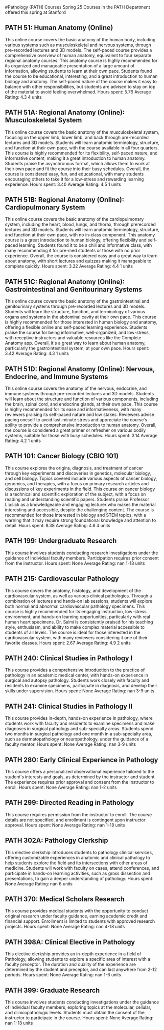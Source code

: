 #Pathology (PATH) Courses Spring 25
Courses in the PATH Department offered this spring at Stanford
## PATH 51: Human Anatomy (Online)
This online course covers the basic anatomy of the human body, including various systems such as musculoskeletal and nervous systems, through pre-recorded lectures and 3D models. The self-paced course provides a comprehensive overview of human anatomy, equivalent to four separate regional anatomy courses.
This anatomy course is highly recommended for its organized and manageable presentation of a large amount of information, allowing students to learn at their own pace. Students found the course to be educational, interesting, and a great introduction to human biology and anatomy. The self-paced nature of the course makes it easy to balance with other responsibilities, but students are advised to stay on top of the material to avoid feeling overwhelmed.
Hours spent: 5.76
Average Rating: 4.3
4 units
## PATH 51A: Regional Anatomy (Online): Musculoskeletal System
This online course covers the basic anatomy of the musculoskeletal system, focusing on the upper limb, lower limb, and back through pre-recorded lectures and 3D models. Students will learn anatomic terminology, structure, and function at their own pace, with the course available in all four quarters.
This course is highly recommended for its flexibility, self-paced nature, and informative content, making it a great introduction to human anatomy. Students praise the asynchronous format, which allows them to work at their own pace and fit the course into their busy schedules. Overall, the course is considered easy, fun, and educational, with many students encouraging others to take it for a low-stress and rewarding learning experience.
Hours spent: 3.40
Average Rating: 4.5
1 units
## PATH 51B: Regional Anatomy (Online): Cardiopulmonary System
This online course covers the basic anatomy of the cardiopulmonary system, including the heart, blood, lungs, and thorax, through prerecorded lectures and 3D models. Students will learn anatomic terminology, structure, and function at their own pace, with no in-class component.
This anatomy course is a great introduction to human biology, offering flexibility and self-paced learning. Students found it to be a chill and informative class, with many recommending it for pre-med students or those with no prior experience. Overall, the course is considered easy and a great way to learn about anatomy, with short lectures and quizzes making it manageable to complete quickly.
Hours spent: 3.22
Average Rating: 4.4
1 units
## PATH 51C: Regional Anatomy (Online): Gastrointestinal and Genitourinary Systems
This online course covers the basic anatomy of the gastrointestinal and genitourinary systems through pre-recorded lectures and 3D models. Students will learn the structure, function, and terminology of various organs and systems in the abdominal cavity at their own pace.
This course is highly recommended for those interested in human biology and anatomy, offering a flexible online and self-paced learning experience. Students praise the course for being informative, well-organized, and low-stress, with receptive instructors and valuable resources like the Complete Anatomy app. Overall, it's a great way to learn about human anatomy, particularly the gastrointestinal system, at your own pace.
Hours spent: 3.42
Average Rating: 4.3
1 units
## PATH 51D: Regional Anatomy (Online): Nervous, Endocrine, and Immune Systems
This online course covers the anatomy of the nervous, endocrine, and immune systems through pre-recorded lectures and 3D models. Students will learn about the structure and function of various components, including the brain, spinal cord, and endocrine glands, at their own pace.
This course is highly recommended for its ease and informativeness, with many reviewers praising its self-paced nature and low stakes. Reviewers advise pacing oneself to avoid last-minute stress and appreciate the course's ability to provide a comprehensive introduction to human anatomy. Overall, the course is considered a great primer or refresher on various bodily systems, suitable for those with busy schedules.
Hours spent: 3.14
Average Rating: 4.2
1 units
## PATH 101: Cancer Biology (CBIO 101)
This course explores the origins, diagnosis, and treatment of cancer through key experiments and discoveries in genetics, molecular biology, and cell biology. Topics covered include various aspects of cancer biology, genomics, and therapies, with a focus on primary research articles and discussions of key experiments in the field.
This course on cancer biology is a technical and scientific exploration of the subject, with a focus on reading and understanding scientific papers. Students praise Professor Lipsick as a knowledgeable and engaging lecturer who makes the material interesting and accessible, despite the challenging content. The course is recommended for those interested in biology and STEM topics, with a warning that it may require strong foundational knowledge and attention to detail.
Hours spent: 8.38
Average Rating: 4.6
4 units
## PATH 199: Undergraduate Research
This course involves students conducting research investigations under the guidance of individual faculty members. Participation requires prior consent from the instructor.
Hours spent: None
Average Rating: nan
1-18 units
## PATH 215: Cardiovascular Pathology
This course covers the anatomy, histology, and development of the cardiovascular system, as well as various clinical pathologies. Through a combination of lectures and hands-on lab sessions, students will explore both normal and abnormal cardiovascular pathology specimens.
This course is highly recommended for its engaging instruction, low-stress environment, and hands-on learning opportunities, particularly with real human heart specimens. Dr. Salmi is consistently praised for his teaching style, enthusiasm, and ability to make complex material accessible to students of all levels. The course is ideal for those interested in the cardiovascular system, with many reviewers considering it one of their favorite classes.
Hours spent: 2.67
Average Rating: 4.9
2 units
## PATH 240: Clinical Studies in Pathology I
This course provides a comprehensive introduction to the practice of pathology in an academic medical center, with hands-on experience in surgical and autopsy pathology. Students work closely with faculty and residents to examine specimens, participate in diagnosis, and develop their skills under supervision.
Hours spent: None
Average Rating: nan
3-9 units
## PATH 241: Clinical Studies in Pathology II
This course provides in-depth, hands-on experience in pathology, where students work with faculty and residents to examine specimens and make diagnoses in surgical pathology and sub-specialty areas. Students spend two months in surgical pathology and one month in a sub-specialty area, such as dermatopathology or neuropathology, under the guidance of a faculty mentor.
Hours spent: None
Average Rating: nan
3-9 units
## PATH 280: Early Clinical Experience in Pathology
This course offers a personalized observational experience tailored to the student's interests and goals, as determined by the instructor and student. The experience requires prior approval and consent from the instructor to enroll.
Hours spent: None
Average Rating: nan
1-2 units
## PATH 299: Directed Reading in Pathology
This course requires permission from the instructor to enroll. The course details are not specified, and enrollment is contingent upon instructor approval.
Hours spent: None
Average Rating: nan
1-18 units
## PATH 302A: Pathology Clerkship
This elective clerkship introduces students to pathology clinical services, offering customizable experiences in anatomic and clinical pathology to help students explore the field and its intersections with other areas of medicine. Students will work with faculty on cases, attend conferences, and participate in hands-on learning activities, such as gross dissection and presentations, to gain a deeper understanding of pathology.
Hours spent: None
Average Rating: nan
6 units
## PATH 370: Medical Scholars Research
This course provides medical students with the opportunity to conduct original research under faculty guidance, earning academic credit and financial support. Enrollment is limited to students with approved research projects.
Hours spent: None
Average Rating: nan
4-18 units
## PATH 398A: Clinical Elective in Pathology
This elective clerkship provides an in-depth experience in a field of Pathology, allowing students to explore a specific area of interest with a faculty preceptor. The duration and quality of the experience are determined by the student and preceptor, and can last anywhere from 2-12 periods.
Hours spent: None
Average Rating: nan
1-6 units
## PATH 399: Graduate Research
This course involves students conducting investigations under the guidance of individual faculty members, exploring topics at the molecular, cellular, and clinicopathologic levels. Students must obtain the consent of the instructor to participate in the course.
Hours spent: None
Average Rating: nan
1-18 units